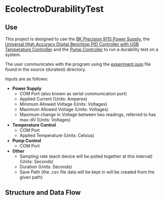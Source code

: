 # EcolectroDurabilityTest

## Use
This project is designed to use the [BK Precision 9115 Power
Supply](https://www.bkprecision.com/products/power-supplies/9115-1200w-multi-range-80v-60a-dc-power-supply.html), the
[Universal High Accuracy Digital Benchtop PID Controller with USB Temperature
Controller](https://www.omega.com/en-us/control-monitoring/controllers/pid-controllers/p/CS8DPT-Series) and the [Pump
Controller](https://www.admiralinstruments.com) to run a durability test on a system.

The user communicates with the program using the [experiment.json](duratest/experiment.json) file found in the source
(duratest) directory.

Inputs are as follows:
* **Power Supply**
    * COM Port (also known as serial communication port)
    * Applied Current (Units: Amperes)
    * Minimum Allowed Voltage (Units: Voltages)
    * Maximum Allowed Voltage (Units: Voltages)
    * Maximum change in Voltage between two readings, referred to has max-dV (Units: Voltages)
* **Temperature Control**
    * COM Port
    * Applied Temperature (Units: Celsius)
* **Pump Control**
    * COM Port
* **Other**
    * Sampling rate (each device will be polled together at this interval) (Units: Seconds)
    * Duration (Units: Seconds)
    * Save Path (the .csv file data will be kept in will be created from the given path)



## Structure and Data Flow